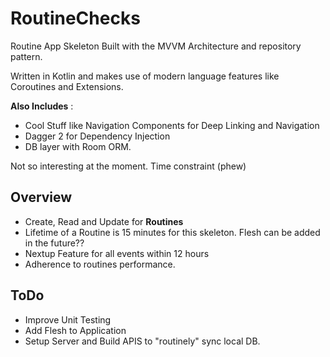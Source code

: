#  RoutineChecks
  
  
 Routine App Skeleton Built  with the MVVM Architecture and repository pattern.  

Written in Kotlin and makes use of modern language features like Coroutines and  Extensions.

**Also Includes** :
- Cool Stuff like Navigation Components for Deep Linking and Navigation
- Dagger 2 for Dependency Injection
- DB layer with Room ORM.
  
 
 
Not so interesting at the moment. Time constraint (phew)
  
## Overview

 - Create, Read and Update for **Routines**
 - Lifetime of  a Routine is 15 minutes for this skeleton. Flesh can be added in the future??
 - Nextup Feature for all events within 12 hours
 - Adherence to routines performance.

## ToDo

- Improve Unit Testing 
- Add Flesh to Application
- Setup Server and Build APIS to "routinely" sync local DB.